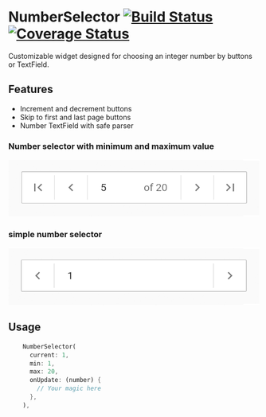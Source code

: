 # NumberSelector [![Build Status](https://app.travis-ci.com/guidotheelen/number_selector.svg?branch=master)](guidotheelen/number_selector)[![Coverage Status](https://coveralls.io/repos/github/guidotheelen/number_selector/badge.svg?branch=master)](https://coveralls.io/github/guidotheelen/number_selector?branch=master)

 Customizable widget designed for choosing an integer number by buttons or TextField.

## Features

- Increment and decrement buttons
- Skip to first and last page buttons
- Number TextField with safe parser

### Number selector with minimum and maximum value

![Number selector with min and max](images/picker.png)

### simple number selector

![Simple number selector](images/picker2.png)


## Usage

```dart
    NumberSelector(
      current: 1,
      min: 1,
      max: 20,
      onUpdate: (number) {
        // Your magic here
      },
    ),
```
